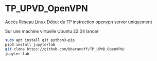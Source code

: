 # TP_UPVD_OpenVPN
Accès Réseau Linux
Début du TP instruction openvpn server uniquement

Sur une machine virtuelle Ubuntu 22.04 lancer

```bash
sudo apt install git python3-pip
pip3 install jupyterlab
git clone https://github.com/bbaranoff/TP_UPVD_OpenVPN/
jupyter lab
```
